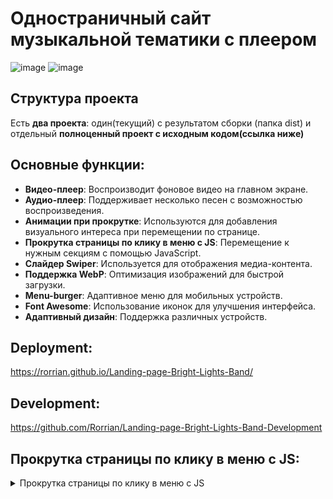 # Одностраничный сайт музыкальной тематики с плеером

![image](https://github.com/user-attachments/assets/2384f0bf-2bbf-4ca4-96ff-4cb86f37b098)
![image](https://github.com/user-attachments/assets/05e093ee-9e3f-4f59-bcb3-93ef9f6390e5)

## Структура проекта
Есть **два проекта**: один(текущий) с результатом сборки (папка dist) и отдельный **полноценный проект с исходным кодом(ссылка ниже)**

## Основные функции:
- **Видео-плеер**: Воспроизводит фоновое видео на главном экране.
- **Аудио-плеер**: Поддерживает несколько песен с возможностью воспроизведения.
- **Анимации при прокрутке**: Используются для добавления визуального интереса при перемещении по странице.
- **Прокрутка страницы по клику в меню с JS**: Перемещение к нужным секциям с помощью JavaScript.
- **Слайдер Swiper**: Используется для отображения медиа-контента.
- **Поддержка WebP**: Оптимизация изображений для быстрой загрузки.
- **Menu-burger**: Адаптивное меню для мобильных устройств.
- **Font Awesome**: Использование иконок для улучшения интерфейса.
- **Адаптивный дизайн**: Поддержка различных устройств.

## Deployment:
https://rorrian.github.io/Landing-page-Bright-Lights-Band/

## Development:
https://github.com/Rorrian/Landing-page-Bright-Lights-Band-Development

## Прокрутка страницы по клику в меню с JS:

<details>
  <summary>Прокрутка страницы по клику в меню с JS</summary>
  Задаем пунктам меню атрибут "data-goto", равный классу блока к кот. необходима прокрутка.
  На каждый пункт прослушка нажатия: получаем элемент к кот. нужна прокрутка, высчитываем сколько до него px,
  и используем метод window.scrollTo().
  При нажатии в меню-бургере перед действиями, закрываем его.
</details>
